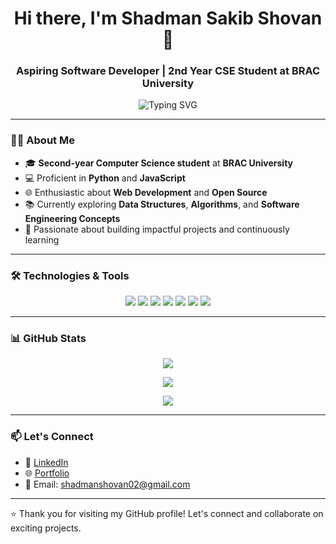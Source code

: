 <h1 align="center">Hi there, I'm Shadman Sakib Shovan 👋</h1>
<h3 align="center">Aspiring Software Developer | 2nd Year CSE Student at BRAC University</h3>

<p align="center">
  <img src="https://readme-typing-svg.demolab.com?font=Fira+Code&weight=500&size=22&duration=3000&pause=1000&color=F76D6D&center=true&vCenter=true&width=800&lines=Passionate+about+coding;Interested+in+technology;Always+eager+to+learn+and+grow" alt="Typing SVG" />
</p>

---

### 🧑‍🎓 About Me

- 🎓 **Second-year Computer Science student** at **BRAC University**
- 💻 Proficient in **Python** and **JavaScript**
- 🌐 Enthusiastic about **Web Development** and **Open Source**
- 📚 Currently exploring **Data Structures**, **Algorithms**, and **Software Engineering Concepts**
- 🚀 Passionate about building impactful projects and continuously learning

---

### 🛠️ Technologies & Tools

<p align="center">
  <img src="https://img.shields.io/badge/Python-3776AB?style=for-the-badge&logo=python&logoColor=white" />
  <img src="https://img.shields.io/badge/JavaScript-F7DF1E?style=for-the-badge&logo=javascript&logoColor=black" />
  <img src="https://img.shields.io/badge/HTML5-E34F26?style=for-the-badge&logo=html5&logoColor=white" />
  <img src="https://img.shields.io/badge/CSS3-1572B6?style=for-the-badge&logo=css3&logoColor=white" />
  <img src="https://img.shields.io/badge/Git-F05032?style=for-the-badge&logo=git&logoColor=white" />
  <img src="https://img.shields.io/badge/GitHub-181717?style=for-the-badge&logo=github&logoColor=white" />
  <img src="https://img.shields.io/badge/VS_Code-007ACC?style=for-the-badge&logo=visual-studio-code&logoColor=white" />
</p>

---

### 📊 GitHub Stats

<p align="center">
  <img src="https://github-readme-stats.vercel.app/api?username=ssshovan&show_icons=true&theme=github_dark" />
</p>

<p align="center">
  <img src="https://github-readme-streak-stats.herokuapp.com/?user=ssshovan&theme=dark" />
</p>

<p align="center">
  <img src="https://github-readme-stats.vercel.app/api/top-langs/?username=ssshovan&layout=compact&theme=github_dark" />
</p>

---

### 📫 Let's Connect

- 💼 [LinkedIn](https://www.linkedin.com/)
- 🌐 [Portfolio](oogle.com)
- 📧 Email: shadmanshovan02@gmail.com

---

⭐️ Thank you for visiting my GitHub profile! Let's connect and collaborate on exciting projects.

